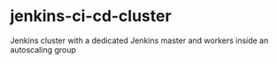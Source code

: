 # jenkins-ci-cd-cluster
Jenkins cluster with a dedicated Jenkins master and workers inside an autoscaling group
